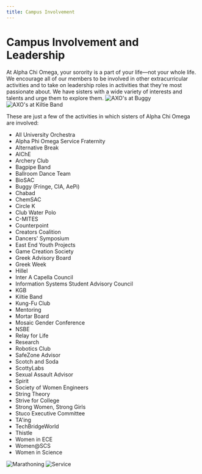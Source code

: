 ```yaml
---
title: Campus Involvement
---
```


# Campus Involvement and Leadership

At Alpha Chi Omega, your sorority is a part of your life&mdash;not your whole life. We encourage all of our members to be involved in other extracurricular activities and to take on leadership roles in activities that they're most passionate about. We have sisters with a wide variety of interests and talents and urge them to explore them.
![AXO's at Buggy](/assets/images/involvement/buggy.jpg)
![AXO's at Kiltie Band](/assets/images/involvement/kiltie-axo-rhosigs.jpg)

These are just a few of the activities in which sisters of Alpha Chi Omega are involved:

- All University Orchestra
- Alpha Phi Omega Service Fraternity
- Alternative Break
- AIChE
- Archery Club
- Bagpipe Band
- Ballroom Dance Team
- BioSAC
- Buggy (Fringe, CIA, AePi)
- Chabad
- ChemSAC
- Circle K
- Club Water Polo
- C-MITES
- Counterpoint
- Creators Coalition
- Dancers' Symposium
- East End Youth Projects
- Game Creation Society
- Greek Advisory Board
- Greek Week
- Hillel
- Inter A Capella Council
- Information Systems Student Advisory Council
- KGB
- Kiltie Band
- Kung-Fu Club
- Mentoring
- Mortar Board
- Mosaic Gender Conference
- NSBE
- Relay for Life
- Research
- Robotics Club
- SafeZone Advisor
- Scotch and Soda
- ScottyLabs
- Sexual Assault Advisor
- Spirit
- Society of Women Engineers
- String Theory
- Strive for College
- Strong Women, Strong Girls
- Stuco Executive Committee
- TA'ing
- TechBridgeWorld
- Thistle
- Women in ECE
- Women@SCS
- Women in Science

![Marathoning](/assets/images/involvement/marathoning.jpg)
![Service](/assets/images/involvement/greek-day-of-service.jpg)

